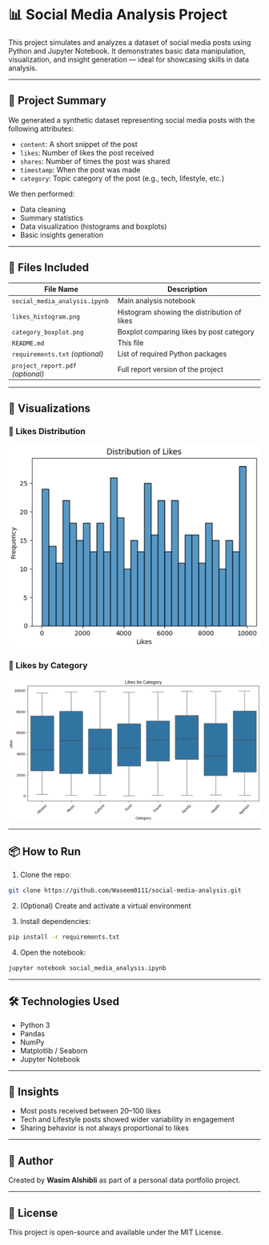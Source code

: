 # 📊 Social Media Analysis Project

This project simulates and analyzes a dataset of social media posts using Python and Jupyter Notebook. It demonstrates basic data manipulation, visualization, and insight generation — ideal for showcasing skills in data analysis.

---

## 🧠 Project Summary

We generated a synthetic dataset representing social media posts with the following attributes:
- `content`: A short snippet of the post
- `likes`: Number of likes the post received
- `shares`: Number of times the post was shared
- `timestamp`: When the post was made
- `category`: Topic category of the post (e.g., tech, lifestyle, etc.)

We then performed:
- Data cleaning
- Summary statistics
- Data visualization (histograms and boxplots)
- Basic insights generation

---

## 📁 Files Included

| File Name                | Description                                |
|-------------------------|--------------------------------------------|
| `social_media_analysis.ipynb` | Main analysis notebook                      |
| `likes_histogram.png`   | Histogram showing the distribution of likes |
| `category_boxplot.png`  | Boxplot comparing likes by post category    |
| `README.md`             | This file                                  |
| `requirements.txt` _(optional)_ | List of required Python packages       |
| `project_report.pdf` _(optional)_ | Full report version of the project   |

---

## 📸 Visualizations

### 🔹 Likes Distribution
![Likes Histogram](likes_histogram.png)

### 🔹 Likes by Category
![Category Boxplot](category_boxplot.png)

---

## 📦 How to Run

1. Clone the repo:
```bash
git clone https://github.com/Waseem0111/social-media-analysis.git
```

2. (Optional) Create and activate a virtual environment

3. Install dependencies:
```bash
pip install -r requirements.txt
```

4. Open the notebook:
```bash
jupyter notebook social_media_analysis.ipynb
```

---

## 🛠️ Technologies Used

- Python 3
- Pandas
- NumPy
- Matplotlib / Seaborn
- Jupyter Notebook

---

## 🚀 Insights

- Most posts received between 20–100 likes
- Tech and Lifestyle posts showed wider variability in engagement
- Sharing behavior is not always proportional to likes

---

## 📌 Author

Created by **Wasim Alshibli** as part of a personal data portfolio project.

---

## 📄 License

This project is open-source and available under the MIT License.
